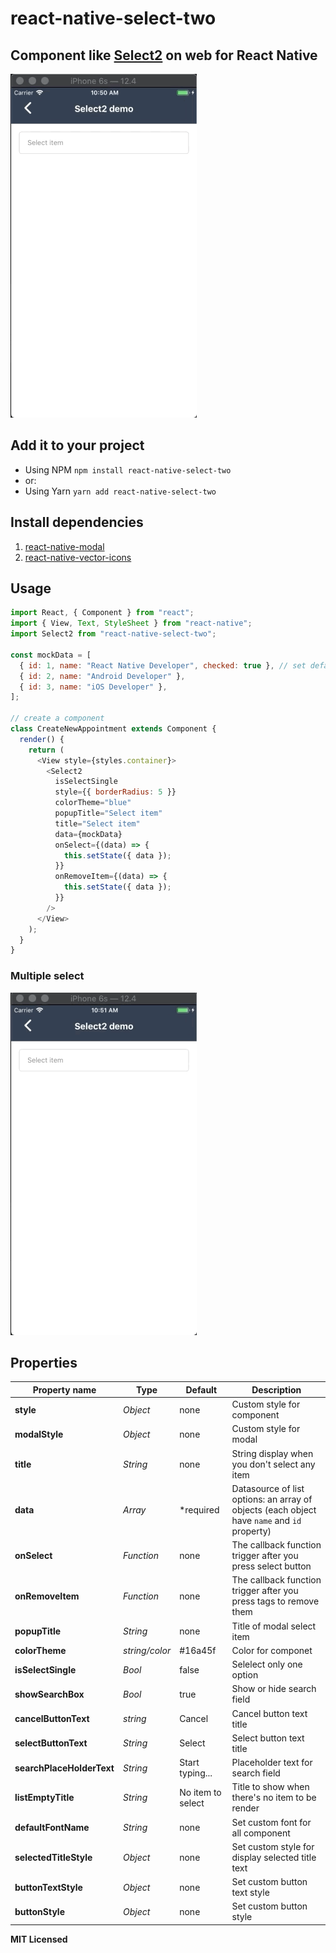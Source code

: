 # react-native-select-two

## Component like [Select2](https://select2.org/) on web for React Native

![Single select](https://raw.githubusercontent.com/xuho/demo-images/master/react-native-select2-single-select.gif)

## Add it to your project

- Using NPM
  `npm install react-native-select-two`
- or:
- Using Yarn
  `yarn add react-native-select-two`

## Install dependencies

1. [react-native-modal](https://github.com/react-native-community/react-native-modal)
2. [react-native-vector-icons](https://github.com/oblador/react-native-vector-icons)

## Usage

```javascript
import React, { Component } from "react";
import { View, Text, StyleSheet } from "react-native";
import Select2 from "react-native-select-two";

const mockData = [
  { id: 1, name: "React Native Developer", checked: true }, // set default checked for render option item
  { id: 2, name: "Android Developer" },
  { id: 3, name: "iOS Developer" },
];

// create a component
class CreateNewAppointment extends Component {
  render() {
    return (
      <View style={styles.container}>
        <Select2
          isSelectSingle
          style={{ borderRadius: 5 }}
          colorTheme="blue"
          popupTitle="Select item"
          title="Select item"
          data={mockData}
          onSelect={(data) => {
            this.setState({ data });
          }}
          onRemoveItem={(data) => {
            this.setState({ data });
          }}
        />
      </View>
    );
  }
}
```

### Multiple select

![Multiple select](https://raw.githubusercontent.com/xuho/demo-images/master/react-native-select2-multipe-select.gif)

## Properties

| Property name             | Type           | Default           | Description                                                                                 |
| ------------------------- | -------------- | ----------------- | ------------------------------------------------------------------------------------------- |
| **style**                 | _Object_       | none              | Custom style for component                                                                  |
| **modalStyle**            | _Object_       | none              | Custom style for modal                                                                      |
| **title**                 | _String_       | none              | String display when you don't select any item                                               |
| **data**                  | _Array_        | \*required        | Datasource of list options: an array of objects (each object have `name` and `id` property) |
| **onSelect**              | _Function_     | none              | The callback function trigger after you press select button                                 |
| **onRemoveItem**          | _Function_     | none              | The callback function trigger after you press tags to remove them                           |
| **popupTitle**            | _String_       | none              | Title of modal select item                                                                  |
| **colorTheme**            | _string/color_ | #16a45f           | Color for componet                                                                          |
| **isSelectSingle**        | _Bool_         | false             | Selelect only one option                                                                    |
| **showSearchBox**         | _Bool_         | true              | Show or hide search field                                                                   |
| **cancelButtonText**      | _string_       | Cancel            | Cancel button text title                                                                    |
| **selectButtonText**      | _String_       | Select            | Select button text title                                                                    |
| **searchPlaceHolderText** | _String_       | Start typing...   | Placeholder text for search field                                                           |
| **listEmptyTitle**        | _String_       | No item to select | Title to show when there's no item to be render                                             |
| **defaultFontName**       | _String_       | none              | Set custom font for all component                                                           |
| **selectedTitleStyle**    | _Object_       | none              | Set custom style for display selected title text                                            |
| **buttonTextStyle**       | _Object_       | none              | Set custom button text style                                                                |
| **buttonStyle**           | _Object_       | none              | Set custom button style                                                                     |

**MIT Licensed**

